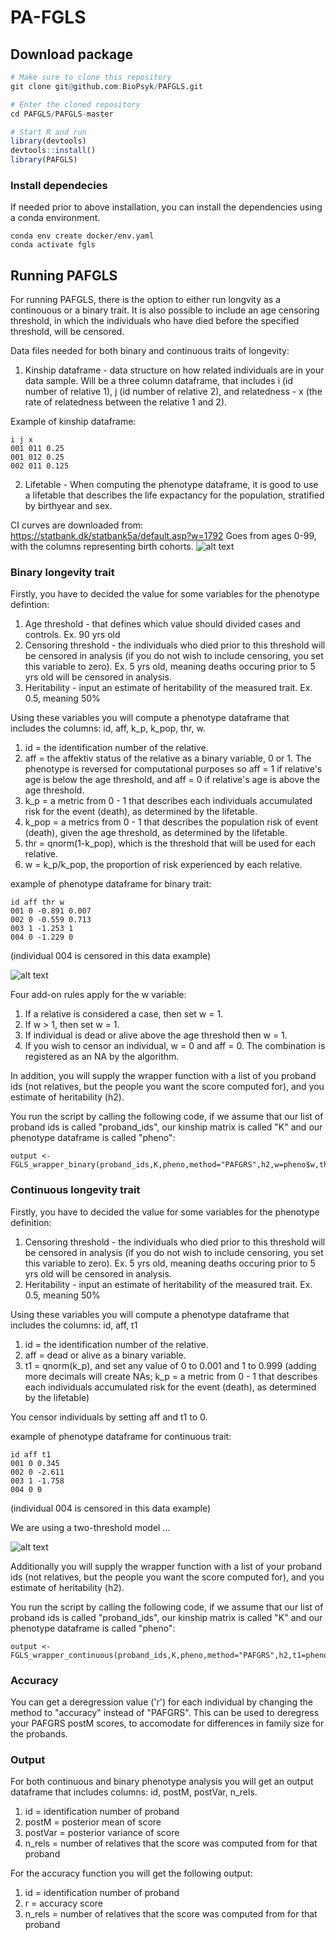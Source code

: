# PA-FGLS

## Download package

``` r
# Make sure to clone this repository
git clone git@github.com:BioPsyk/PAFGLS.git

# Enter the cloned repository
cd PAFGLS/PAFGLS-master

# Start R and run
library(devtools)
devtools::install()
library(PAFGLS)
```
### Install dependecies
If needed prior to above installation, you can install the dependencies using a conda environment.
```
conda env create docker/env.yaml
conda activate fgls 
```

## Running PAFGLS
For running PAFGLS, there is the option to either run longvity as a continouous or a binary trait. It is also possible to include an age censoring threshold, in which the individuals who have died before the specified threshold, will be censored. 

Data files needed for both binary and continuous traits of longevity:
1. Kinship dataframe - data structure on how related individuals are in your data sample. Will be a three column dataframe, that includes i (id number of relative 1), j (id number of relative 2), and relatedness - x (the rate of relatedness between the relative 1 and 2). 

Example of kinship dataframe:
```
i j x
001 011 0.25 
001 012 0.25
002 011 0.125
```
2. Lifetable - When computing the phenotype dataframe, it is good to use a lifetable that describes the life expactancy for the population, stratified by birthyear and sex. 

CI curves are downloaded from: https://statbank.dk/statbank5a/default.asp?w=1792
Goes from ages 0-99, with the columns representing birth cohorts. 
![alt text](image-1.png)

### Binary longevity trait
Firstly, you have to decided the value for some variables for the phenotype defintion:
1. Age threshold - that defines which value should divided cases and controls. Ex. 90 yrs old
2. Censoring threshold - the individuals who died prior to this threshold will be censored in analysis (if you do not wish to include censoring, you set this variable to zero). Ex. 5 yrs old, meaning deaths occuring prior to 5 yrs old will be censored in analysis.
3. Heritability - input an estimate of heritability of the measured trait. Ex. 0.5, meaning 50%  

Using these variables you will compute a phenotype dataframe that includes the columns: id, aff, k_p, k_pop, thr, w.
1. id = the identification number of the relative.
2. aff = the affektiv status of the relative as a binary variable, 0 or 1. The phenotype is reversed for computational purposes so aff = 1 if relative's age is below the age threshold, and aff = 0 if relative's age is above the age threshold.
3. k_p = a metric from 0 - 1 that describes each individuals accumulated risk for the event (death), as determined by the lifetable.
4. k_pop = a metrics from 0 - 1 that describes the population risk of event (death), given the age threshold, as determined by the lifetable.
5. thr = qnorm(1-k_pop), which is the threshold that will be used for each relative.
6. w = k_p/k_pop, the proportion of risk experienced by each relative.

example of phenotype dataframe for binary trait:
```
id aff thr w 
001 0 -0.891 0.007
002 0 -0.559 0.713 
003 1 -1.253 1
004 0 -1.229 0
```
(individual 004 is censored in this data example)

![alt text](image.png)

Four add-on rules apply for the w variable:
1. If a relative is considered a case, then set w = 1.
2. If w > 1, then set w = 1.
3. If individual is dead or alive above the age threshold then w = 1.
4. If you wish to censor an individual, w = 0 and aff = 0. The combination is registered as an NA by the algorithm.

In addition, you will supply the wrapper function with a list of you proband ids (not relatives, but the people you want the score computed for), and you estimate of heritability (h2).

You run the script by calling the following code, if we assume that our list of proband ids is called "proband_ids", our kinship matrix is called "K" and our phenotype dataframe is called "pheno":
```
output <- FGLS_wrapper_binary(proband_ids,K,pheno,method="PAFGRS",h2,w=pheno$w,thr=pheno$thr)
```

### Continuous longevity trait

Firstly, you have to decided the value for some variables for the phenotype definition:
1. Censoring threshold - the individuals who died prior to this threshold will be censored in analysis (if you do not wish to include censoring, you set this variable to zero). Ex. 5 yrs old, meaning deaths occuring prior to 5 yrs old will be censored in analysis.
2. Heritability - input an estimate of heritability of the measured trait. Ex. 0.5, meaning 50% 

Using these variables you will compute a phenotype dataframe that includes the columns: id, aff, t1
1. id = the identification number of the relative.
2. aff = dead or alive as a binary variable.
3. t1 = qnorm(k_p), and set any value of 0 to 0.001 and 1 to 0.999 (adding more decimals will create NAs; k_p = a metric from 0 - 1 that describes each individuals accumulated risk for the event (death), as determined by the lifetable)

You censor individuals by setting aff and t1 to 0.

example of phenotype dataframe for continuous trait:
```
id aff t1
001 0 0.345
002 0 -2.611
003 1 -1.758
004 0 0
```
(individual 004 is censored in this data example)

We are using a two-threshold model ...

![alt text](image-2.png)

Additionally you will supply the wrapper function with a list of your proband ids (not relatives, but the people you want the score computed for), and you estimate of heritability (h2).

You run the script by calling the following code, if we assume that our list of proband ids is called "proband_ids", our kinship matrix is called "K" and our phenotype dataframe is called "pheno":
```
output <- FGLS_wrapper_continuous(proband_ids,K,pheno,method="PAFGRS",h2,t1=pheno$t1)
```

### Accuracy

You can get a deregression value ('r') for each individual by changing the method to "accuracy" instead of "PAFGRS". This can be used to deregress your PAFGRS postM scores, to accomodate for differences in family size for the probands. 

### Output

For both continuous and binary phenotype analysis you will get an output dataframe that includes columns: id, postM, postVar, n_rels.
1. id = identification number of proband
2. postM = posterior mean of score 
3. postVar = posterior variance of score
4. n_rels = number of relatives that the score was computed from for that proband

For the accuracy function you will get the following output:
1. id = identification number of proband
2. r = accuracy score
3. n_rels = number of relatives that the score was computed from for that proband

